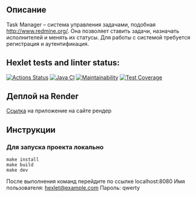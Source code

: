 ## Описание

Task Manager – система управления задачами, подобная http://www.redmine.org/. Она позволяет ставить задачи, назначать исполнителей и менять их статусы. Для работы с системой требуется регистрация и аутентификация.

## Hexlet tests and linter status:

[![Actions Status](https://github.com/bf-6/java-project-99/actions/workflows/hexlet-check.yml/badge.svg)](https://github.com/bf-6/java-project-99/actions)
[![Java CI](https://github.com/bf-6/java-project-99/actions/workflows/main.yml/badge.svg)](https://github.com/bf-6/java-project-99/actions/workflows/main.yml)
[![Maintainability](https://api.codeclimate.com/v1/badges/51730a123680770c07b0/maintainability)](https://codeclimate.com/github/bf-6/java-project-99/maintainability)
[![Test Coverage](https://api.codeclimate.com/v1/badges/51730a123680770c07b0/test_coverage)](https://codeclimate.com/github/bf-6/java-project-99/test_coverage)
## Деплой на Render

[Ссылка](https://java-task-manager-jg9n.onrender.com) на приложение на сайте рендер

## Инструкции

### Для запуска проекта локально

```shell
make install
make build
make dev
```

После выполнения команд перейдите по ссылке localhost:8080
Имя пользователя: hexlet@example.com
Пароль: qwerty
